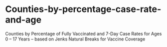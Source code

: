 # Counties-by-percentage-case-rate-and-age
Counties by Percentage of Fully Vaccinated and 7-Day Case Rates for Ages 0 – 17 Years –   based on Jenks Natural Breaks for Vaccine Coverage
